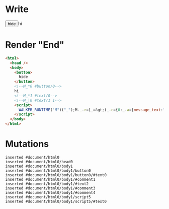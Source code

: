 # Write
  <button>hide</button><!--M_*0 #button/0-->hi<!--M_*1 #text/0--><!--M_|0 #text/1 1--><script>WALKER_RUNTIME("M")("_");M._.r=[_=>(_.c={0:_.a={message_text:"hi","#text/1(":_._["__tests__/template.marko_1_renderer"],"#text/1!":_.b={}},1:_.b},_.b._=_.a,_.c),0,"__tests__/template.marko_0",0];M._.w()</script>


# Render "End"
```html
<html>
  <head />
  <body>
    <button>
      hide
    </button>
    <!--M_*0 #button/0-->
    hi
    <!--M_*1 #text/0-->
    <!--M_|0 #text/1 1-->
    <script>
      WALKER_RUNTIME("M")("_");M._.r=[_=&gt;(_.c={0:_.a={message_text:"hi","#text/1(":_._["__tests__/template.marko_1_renderer"],"#text/1!":_.b={}},1:_.b},_.b._=_.a,_.c),0,"__tests__/template.marko_0",0];M._.w()
    </script>
  </body>
</html>
```

# Mutations
```
inserted #document/html0
inserted #document/html0/head0
inserted #document/html0/body1
inserted #document/html0/body1/button0
inserted #document/html0/body1/button0/#text0
inserted #document/html0/body1/#comment1
inserted #document/html0/body1/#text2
inserted #document/html0/body1/#comment3
inserted #document/html0/body1/#comment4
inserted #document/html0/body1/script5
inserted #document/html0/body1/script5/#text0
```